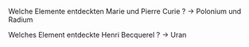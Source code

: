 Welche Elemente entdeckten Marie und Pierre Curie ? -> Polonium und Radium
<!--SR:!2024-08-20,3,230-->

Welches Element entdeckte Henri Becquerel ? -> Uran
<!--SR:!2024-09-05,27,270-->